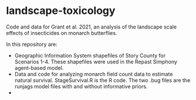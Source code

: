 # landscape-toxicology
Code and data for Grant et al. 2021, an analysis of the landscape scale effects of insecticides on monarch butterflies.

In this repository are:
  * Geographic Information System shapefiles of Story County for Scenarios 1-4. These shapefiles were used in the Repast Simphony agent-based model.
  * Data and code for analyzing monarch field count data to estimate natural survival. StageSurvival.R is the R code. The two .bug files are the runjags model files with and without informative priors. 
  * 
  

